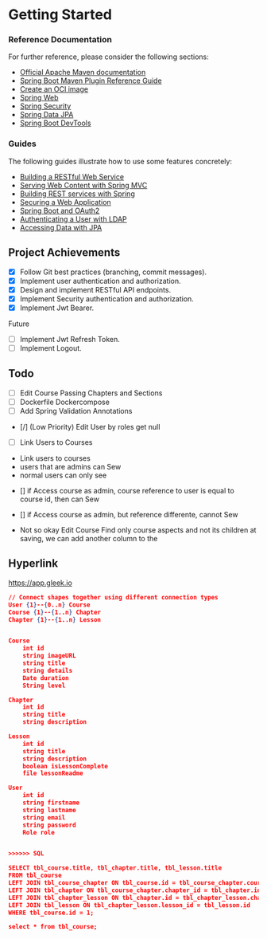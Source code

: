 # Getting Started

### Reference Documentation
For further reference, please consider the following sections:

* [Official Apache Maven documentation](https://maven.apache.org/guides/index.html)
* [Spring Boot Maven Plugin Reference Guide](https://docs.spring.io/spring-boot/docs/3.1.4/maven-plugin/reference/html/)
* [Create an OCI image](https://docs.spring.io/spring-boot/docs/3.1.4/maven-plugin/reference/html/#build-image)
* [Spring Web](https://docs.spring.io/spring-boot/docs/3.1.4/reference/htmlsingle/index.html#web)
* [Spring Security](https://docs.spring.io/spring-boot/docs/3.1.4/reference/htmlsingle/index.html#web.security)
* [Spring Data JPA](https://docs.spring.io/spring-boot/docs/3.1.4/reference/htmlsingle/index.html#data.sql.jpa-and-spring-data)
* [Spring Boot DevTools](https://docs.spring.io/spring-boot/docs/3.1.4/reference/htmlsingle/index.html#using.devtools)

### Guides
The following guides illustrate how to use some features concretely:

* [Building a RESTful Web Service](https://spring.io/guides/gs/rest-service/)
* [Serving Web Content with Spring MVC](https://spring.io/guides/gs/serving-web-content/)
* [Building REST services with Spring](https://spring.io/guides/tutorials/rest/)
* [Securing a Web Application](https://spring.io/guides/gs/securing-web/)
* [Spring Boot and OAuth2](https://spring.io/guides/tutorials/spring-boot-oauth2/)
* [Authenticating a User with LDAP](https://spring.io/guides/gs/authenticating-ldap/)
* [Accessing Data with JPA](https://spring.io/guides/gs/accessing-data-jpa/)

## Project Achievements
- [x] Follow Git best practices (branching, commit messages).
- [x] Implement user authentication and authorization.
- [x] Design and implement RESTful API endpoints.
- [x] Implement Security authentication and authorization.
- [x] Implement Jwt Bearer.

Future
- [ ] Implement Jwt Refresh Token.
- [ ] Implement Logout.

## Todo
- [ ] Edit Course Passing Chapters and Sections
- [ ] Dockerfile Dockercompose
- [ ] Add Spring Validation Annotations
- [/] (Low Priority) Edit User by roles get null

- [ ] Link Users to Courses
* Link users to courses
* users that are admins can Sew
* normal users can only see

- [] if Access course as admin, course reference to user is equal to course id, then can Sew
- [] if Access course as admin, but reference differente, cannot Sew

- Not so okay
Edit Course
Find only course aspects and not its children 
at saving, we can add another column to the 

## Hyperlink

https://app.gleek.io

```json
// Connect shapes together using different connection types
User {1}--{0..n} Course
Course {1}--{1..n} Chapter
Chapter {1}--{1..n} Lesson


Course
	int id
	string imageURL
	string title
	string details
	Date duration
	String level

Chapter
	int id
	string title
	string description

Lesson
	int id
	string title
	string description
	boolean isLessonComplete
	file lessonReadme

User
	int id
	string firstname
	string lastname
	string email
	string password
	Role role


>>>>>> SQL

SELECT tbl_course.title, tbl_chapter.title, tbl_lesson.title
FROM tbl_course
LEFT JOIN tbl_course_chapter ON tbl_course.id = tbl_course_chapter.course_id
LEFT JOIN tbl_chapter ON tbl_course_chapter.chapter_id = tbl_chapter.id
LEFT JOIN tbl_chapter_lesson ON tbl_chapter.id = tbl_chapter_lesson.chapter_id
LEFT JOIN tbl_lesson ON tbl_chapter_lesson.lesson_id = tbl_lesson.id
WHERE tbl_course.id = 1;

select * from tbl_course;
```
